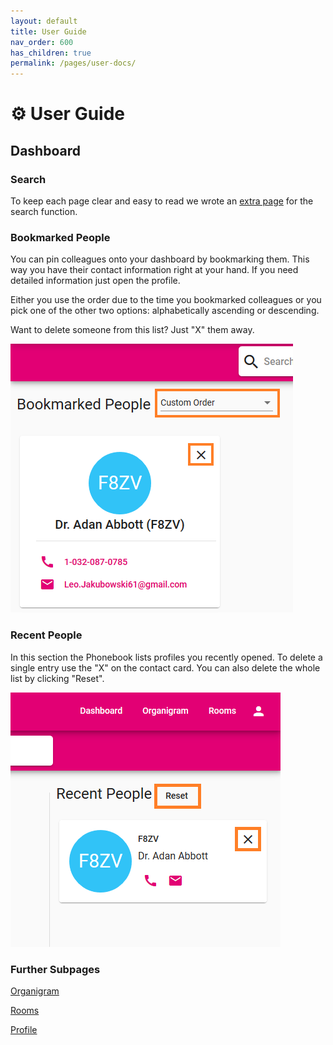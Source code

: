 ```yaml
---
layout: default
title: User Guide
nav_order: 600
has_children: true
permalink: /pages/user-docs/
---
```


# :gear: **User Guide**

## Dashboard
### Search 
To keep each page clear and easy to read we wrote an [extra page](search.pm) for the search function. 
### Bookmarked People 
You can pin colleagues onto your dashboard by bookmarking them. This way you have their contact information right at your hand. If you need detailed information just open the profile. 

Either you use the order due to the time you bookmarked colleagues or you pick one of the other two options: alphabetically ascending or descending. 

Want to delete someone from this list? Just "X" them away. 

![screenshot of dashboard part with bookmarked people](media/bookmarkedpeople.PNG)
### Recent People
In this section the Phonebook lists profiles you recently opened. To delete a single entry use the "X" on the contact card. You can also delete the whole list by clicking "Reset".

![list of recently opened profiles](media/recentpeople.PNG)
### Further Subpages
[Organigram](organigram.md)

[Rooms](rooms.md)

[Profile](profile.md)  